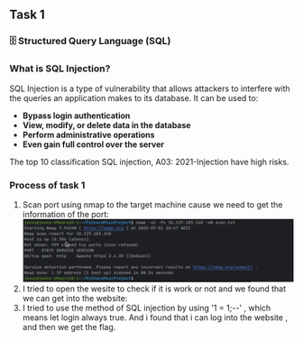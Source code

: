 ## Task 1

### 🗄️ Structured Query Language (SQL)

### What is SQL Injection?

SQL Injection is a type of vulnerability that allows attackers to interfere with the queries an application makes to its database. It can be used to:

-  **Bypass login authentication**
-  **View, modify, or delete data in the database**
-  **Perform administrative operations**
-  **Even gain full control over the server**

The top 10 classification SQL injection, A03: 2021-Injection have high risks.

### Process of task 1
1. Scan port using nmap to the target machine cause we need to get the information of the port:
   ![scan port](Task1_scan.jpg)
3. I tried to open the wesite to check if it is work or not and we found that we can get into the website:
4. I tried to use the method of SQL injection by using  '1 = 1;--' , which means let login always true.
   And i found that i can log into the website , and then we get the flag.
   
   
